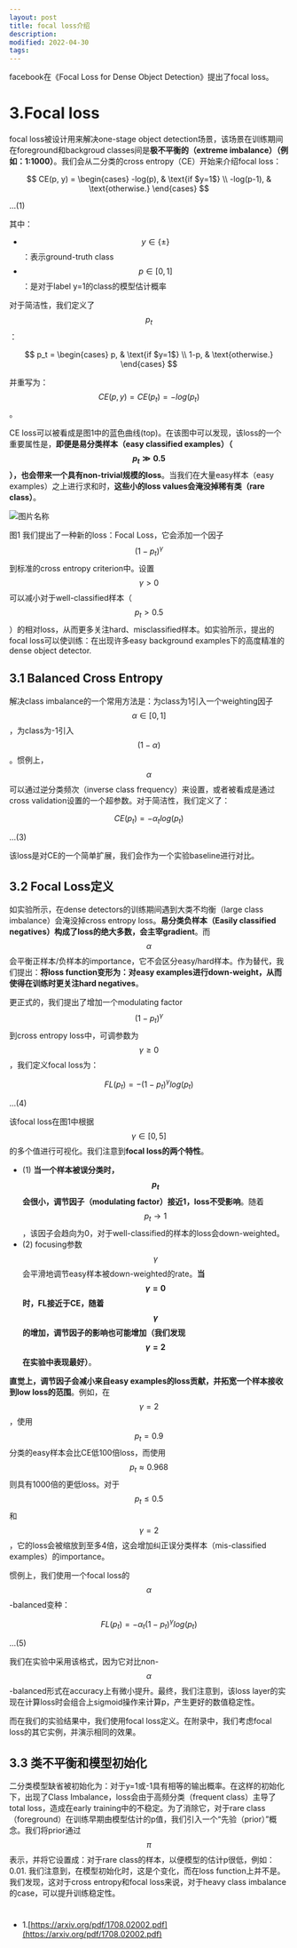 ```yaml
---
layout: post
title: focal loss介绍
description: 
modified: 2022-04-30
tags: 
---
```


facebook在《Focal Loss for Dense Object Detection》提出了focal loss。

# 3.Focal loss

focal loss被设计用来解决one-stage object detection场景，该场景在训练期间在foreground和backgroud classes间是**极不平衡的（extreme imbalance）（例如：1:1000）**。我们会从二分类的cross entropy（CE）开始来介绍focal loss：

$$
CE(p, y) = \begin{cases}
-log(p),  & \text{if $y=1$} \\
-log(p-1), & \text{otherwise.}
\end{cases}
$$

...(1)

其中：

- $$y \in \lbrace \pm \rbrace$$：表示ground-truth class
- $$p \in [0, 1]$$：是对于label y=1的class的模型估计概率

对于简洁性，我们定义了$$p_t$$：

$$
p_t = \begin{cases}
p,  & \text{if $y=1$} \\
1-p, & \text{otherwise.}
\end{cases}
$$

并重写为：$$CE(p, y) = CE(p_t) = - log(p_t)$$。

CE loss可以被看成是图1中的蓝色曲线(top)。在该图中可以发现，该loss的一个重要属性是，**即便是易分类样本（easy classified examples）（$$p_t \gg 0.5$$），也会带来一个具有non-trivial规模的loss**。当我们在大量easy样本（easy examples）之上进行求和时，**这些小的loss values会淹没掉稀有类（rare class）**。

<img alt="图片名称" src="https://picabstract-preview-ftn.weiyun.com/ftn_pic_abs_v3/a3db84ea68f85701fc6bc2e893edc9e6e56db2f8f3a9f9fe506c74ee2dfdfc52758ebf56d65f9d36f345deffa4f977f0?pictype=scale&amp;from=30113&amp;version=3.3.3.3&amp;fname=1.jpg&amp;size=750">

图1 我们提出了一种新的loss：Focal Loss，它会添加一个因子$$(1 - p_t)^{\gamma}$$到标准的cross entropy criterion中。设置$$\gamma > 0$$可以减小对于well-classified样本（$$p_t > 0.5$$）的相对loss，从而更多关注hard、misclassified样本。如实验所示，提出的focal loss可以使训练：在出现许多easy background examples下的高度精准的dense object detector.

## 3.1 Balanced Cross Entropy

解决class imbalance的一个常用方法是：为class为1引入一个weighting因子$$\alpha \in [0, 1]$$，为class为-1引入$$(1 - \alpha)$$。惯例上，$$\alpha$$可以通过逆分类频次（inverse class frequency）来设置，或者被看成是通过cross validation设置的一个超参数。对于简洁性，我们定义了：

$$
CE(p_t) = -\alpha_t log(p_t)
$$

...(3)

该loss是对CE的一个简单扩展，我们会作为一个实验baseline进行对比。

## 3.2 Focal Loss定义

如实验所示，在dense detectors的训练期间遇到大类不均衡（large class imbalance）会淹没掉cross entropy loss。**易分类负样本（Easily classified negatives）构成了loss的绝大多数，会主宰gradient**。而$$\alpha$$会平衡正样本/负样本的importance，它不会区分easy/hard样本。作为替代，我们提出：**将loss function变形为：对easy examples进行down-weight，从而使得在训练时更关注hard negatives**。

更正式的，我们提出了增加一个modulating factor $$(1 - p_t)^{\gamma}$$到cross entropy loss中，可调参数为$$\gamma \geq 0$$，我们定义focal loss为：

$$
FL(p_t) = -(1-p_t)^{\gamma} log(p_t)
$$

...(4)

该focal loss在图1中根据$$\gamma \in [0, 5]$$的多个值进行可视化。我们注意到**focal loss的两个特性**。

- (1) **当一个样本被误分类时，$$p_t$$会很小，调节因子（modulating factor）接近1，loss不受影响**。随着$$p_t \rightarrow 1$$，该因子会趋向为0，对于well-classified的样本的loss会down-weighted。
- (2) focusing参数$$\gamma$$会平滑地调节easy样本被down-weighted的rate。**当$$\gamma=0$$时，FL接近于CE，随着$$\gamma$$的增加，调节因子的影响也可能增加（我们发现$$\gamma=2$$在实验中表现最好）**。

**直觉上，调节因子会减小来自easy examples的loss贡献，并拓宽一个样本接收到low loss的范围**。例如，在$$\gamma=2$$，使用$$p_t=0.9$$分类的easy样本会比CE低100倍loss，而使用$$p_t \approx 0.968$$则具有1000倍的更低loss。对于$$p_t \leq 0.5$$和$$\gamma=2$$，它的loss会被缩放到至多4倍，这会增加纠正误分类样本（mis-classified examples）的importance。

惯例上，我们使用一个focal loss的$$\alpha$$-balanced变种：

$$
FL(p_t) = -\alpha_t (1 - p_t)^{\gamma} log(p_t)
$$

...(5)

我们在实验中采用该格式，因为它对比non-$$\alpha$$-balanced形式在accuracy上有微小提升。最终，我们注意到，该loss layer的实现在计算loss时会组合上sigmoid操作来计算p，产生更好的数值稳定性。

而在我们的实验结果中，我们使用focal loss定义。在附录中，我们考虑focal loss的其它实例，并演示相同的效果。

## 3.3 类不平衡和模型初始化

二分类模型缺省被初始化为：对于y=1或-1具有相等的输出概率。在这样的初始化下，出现了Class Imbalance，loss会由于高频分类（frequent class）主导了total loss，造成在early training中的不稳定。为了消除它，对于rare class（foreground）在训练早期由模型估计的p值，我们引入一个“先验（prior）”概念。我们将prior通过$$\pi$$表示，并将它设置成：对于rare class的样本，以便模型的估计p很低，例如：0.01. 我们注意到，在模型初始化时，这是个变化，而在loss function上并不是。我们发现，这对于cross entropy和focal loss来说，对于heavy class imbalance的case，可以提升训练稳定性。



# 

- 1.[https://arxiv.org/pdf/1708.02002.pdf](https://arxiv.org/pdf/1708.02002.pdf)